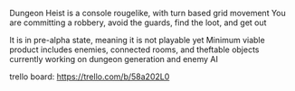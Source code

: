 Dungeon Heist is a console rougelike, with turn based grid movement
You are committing a robbery, avoid the guards, find the loot, and get out

It is in pre-alpha state, meaning it is not playable yet
Minimum viable product includes enemies, connected rooms, and theftable objects
currently working on dungeon generation and enemy AI

trello board:
https://trello.com/b/58a202L0

